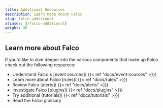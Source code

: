 ```yaml
---
title: Additional Resources
description: Learn More About Falco
slug: falco-additional
aliases: [/falco-additional]
weight: 30
---
```


## Learn more about Falco

If you'd like to dive deeper into the various components that make up Falco check out the following resources:

* Understand Falco's [event sources]( {{< ref "docs/event-sources" >}})
* Learn more about Falco [rules]( {{< ref "docs/rules" >}})
* Review Falco [alerts]( {{< ref "docs/alerts" >}})
* Investigate Falco [plugins]( {{< ref "docs/plugins" >}})
* Try additional [tutorials]( {{< ref "docs/tutorials" >}})
* Read the Falco glossary
